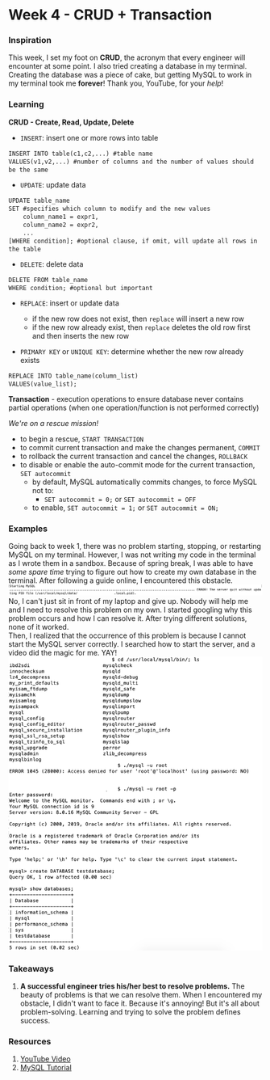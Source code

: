 # Week 4 - CRUD + Transaction

### Inspiration
This week, I set my foot on __CRUD__, the acronym that every engineer will encounter at some point. I also tried creating a database in my terminal. Creating the database was a piece of cake, but getting MySQL to work in my terminal took me __forever__! Thank you, YouTube, for your _help_!

### Learning
__CRUD - Create, Read, Update, Delete__ <br>
  * ```INSERT```: insert one or more rows into table
```
INSERT INTO table(c1,c2,...) #table name 
VALUES(v1,v2,...) #number of columns and the number of values should be the same
``` 
  * ```UPDATE```: update data 
```
UPDATE table_name
SET #specifies which column to modify and the new values
    column_name1 = expr1,
    column_name2 = expr2,
    ...
[WHERE condition]; #optional clause, if omit, will update all rows in the table
```

  * ```DELETE```: delete data
 ```
DELETE FROM table_name
WHERE condition; #optional but important
 ```
  * ```REPLACE```: insert or update data

    * if the new row does not exist, then ```replace``` will insert a new row
    * if the new row already exist, then ```replace``` deletes the old row first and then inserts the new row
  * ```PRIMARY KEY``` or ```UNIQUE KEY```: determine whether the new row already exists
```
REPLACE INTO table_name(column_list)
VALUES(value_list);
```
__Transaction__ - execution operations to ensure database never contains partial operations (when one operation/function is not performed correctly)

_We're on a rescue mission!_

  * to begin a rescue, ```START TRANSACTION```
  * to commit current transaction and make the changes permanent, ```COMMIT```
  * to rollback the current transaction and cancel the changes, ```ROLLBACK```
  * to disable or enable the auto-commit mode for the current transaction, ```SET autocommit```
    * by default, MySQL automatically commits changes, to force MySQL not to:
      * ```SET autocommit = 0;``` or ```SET autocommit = OFF```
    * to enable, ```SET autocommit = 1;``` or ```SET autocommit = ON;```

### Examples
Going back to week 1, there was no problem starting, stopping, or restarting MySQL on my terminal. However, I was not writing my code in the terminal as I wrote them in a sandbox. Because of spring break, I was able to have _some spare time_ trying to figure out how to create my own database in the terminal. After following a guide online, I encountered this obstacle. <br>
![alt text](https://github.com/JENNIFERL4209/mysql-independent-study/blob/master/images/Week4_Failure.png) <br>
No, I can't just sit in front of my laptop and give up. Nobody will help me and I need to resolve this problem on my own. I started googling why this problem occurs and how I can resolve it. After trying different solutions, none of it worked. <br>
Then, I realized that the occurrence of this problem is because I cannot start the MySQL server correctly. I searched how to start the server, and a video did the magic for me. YAY! <br>
![alt text](https://github.com/JENNIFERL4209/mysql-independent-study/blob/master/images/Week4_success.png) <br>

### Takeaways 
1. __A successful engineer tries his/her best to resolve problems.__ The beauty of problems is that we can resolve them. When I encountered my obstacle, I didn't want to face it. Because it's annoying! But it's all about problem-solving. Learning and trying to solve the problem defines success. 

### Resources
1. [YouTube Video](https://www.youtube.com/watch?v=ryvNDIX3gQA)
2. [MySQL Tutorial](http://www.mysqltutorial.org/basic-mysql-tutorial.aspx)